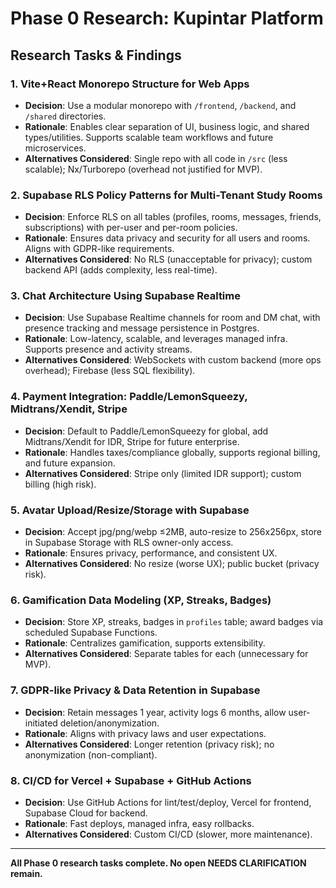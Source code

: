 # Phase 0 Research: Kupintar Platform

## Research Tasks & Findings

### 1. Vite+React Monorepo Structure for Web Apps
- **Decision**: Use a modular monorepo with `/frontend`, `/backend`, and `/shared` directories.
- **Rationale**: Enables clear separation of UI, business logic, and shared types/utilities. Supports scalable team workflows and future microservices.
- **Alternatives Considered**: Single repo with all code in `/src` (less scalable); Nx/Turborepo (overhead not justified for MVP).

### 2. Supabase RLS Policy Patterns for Multi-Tenant Study Rooms
- **Decision**: Enforce RLS on all tables (profiles, rooms, messages, friends, subscriptions) with per-user and per-room policies.
- **Rationale**: Ensures data privacy and security for all users and rooms. Aligns with GDPR-like requirements.
- **Alternatives Considered**: No RLS (unacceptable for privacy); custom backend API (adds complexity, less real-time).

### 3. Chat Architecture Using Supabase Realtime
- **Decision**: Use Supabase Realtime channels for room and DM chat, with presence tracking and message persistence in Postgres.
- **Rationale**: Low-latency, scalable, and leverages managed infra. Supports presence and activity streams.
- **Alternatives Considered**: WebSockets with custom backend (more ops overhead); Firebase (less SQL flexibility).

### 4. Payment Integration: Paddle/LemonSqueezy, Midtrans/Xendit, Stripe
- **Decision**: Default to Paddle/LemonSqueezy for global, add Midtrans/Xendit for IDR, Stripe for future enterprise.
- **Rationale**: Handles taxes/compliance globally, supports regional billing, and future expansion.
- **Alternatives Considered**: Stripe only (limited IDR support); custom billing (high risk).

### 5. Avatar Upload/Resize/Storage with Supabase
- **Decision**: Accept jpg/png/webp ≤2MB, auto-resize to 256x256px, store in Supabase Storage with RLS owner-only access.
- **Rationale**: Ensures privacy, performance, and consistent UX.
- **Alternatives Considered**: No resize (worse UX); public bucket (privacy risk).

### 6. Gamification Data Modeling (XP, Streaks, Badges)
- **Decision**: Store XP, streaks, badges in `profiles` table; award badges via scheduled Supabase Functions.
- **Rationale**: Centralizes gamification, supports extensibility.
- **Alternatives Considered**: Separate tables for each (unnecessary for MVP).

### 7. GDPR-like Privacy & Data Retention in Supabase
- **Decision**: Retain messages 1 year, activity logs 6 months, allow user-initiated deletion/anonymization.
- **Rationale**: Aligns with privacy laws and user expectations.
- **Alternatives Considered**: Longer retention (privacy risk); no anonymization (non-compliant).

### 8. CI/CD for Vercel + Supabase + GitHub Actions
- **Decision**: Use GitHub Actions for lint/test/deploy, Vercel for frontend, Supabase Cloud for backend.
- **Rationale**: Fast deploys, managed infra, easy rollbacks.
- **Alternatives Considered**: Custom CI/CD (slower, more maintenance).

---

**All Phase 0 research tasks complete. No open NEEDS CLARIFICATION remain.**
